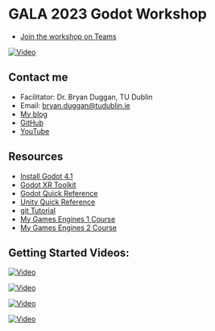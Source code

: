 # GALA 2023 Godot Workshop 

- [Join the workshop on Teams](https://teams.microsoft.com/l/meetup-join/19%3ameeting_NDgyMjM5OGUtY2FlMi00NWFkLTkzYTctNWRmZDM1YzBmNGRk%40thread.v2/0?context=%7b%22Tid%22%3a%22766317cb-e948-4e5f-8cec-dabc8e2fd5da%22%2c%22Oid%22%3a%2261aab78b-a857-4647-9668-83d4cca5de03%22%7d)

[![Video](http://img.youtube.com/vi/2yy03ItDzlo/0.jpg)](http://www.youtube.com/watch?2yy03ItDzlo)

## Contact me
* Facilitator: Dr. Bryan Duggan, TU Dublin
* Email: bryan.duggan@tudublin.ie
* [My blog](http://bryanduggan.org)
* [GitHub](http://github/skooter500)
* [YouTube](http://youtube.com/skooter500)

## Resources
- [Install Godot 4.1](https://godotengine.org/download/windows/)
- [Godot XR Toolkit]()
- [Godot Quick Reference](godot_ref.md)
- [Unity Quick Reference](unityref.md)
- [git Tutorial](gitlab.md)
- [My Games Engines 1 Course](https://github.com/skooter500/GE1-2023)
- [My Games Engines 2 Course](https://github.com/skooter500/GE2-2023)

## Getting Started Videos: 

[![Video](http://img.youtube.com/vi/_mAfdeops_E/0.jpg)](http://www.youtube.com/watch?_mAfdeops_E)

[![Video](http://img.youtube.com/vi/22VYNOtrcgM/0.jpg)](http://www.youtube.com/watch?22VYNOtrcgM)

[![Video](http://img.youtube.com/vi/sPfoZy-cW-E/0.jpg)](http://www.youtube.com/watch?sPfoZy-cW-E)

[![Video](http://img.youtube.com/vi/P8Lb8kJdTpI/0.jpg)](http://www.youtube.com/watch?HwN3g9Mq0f8)

